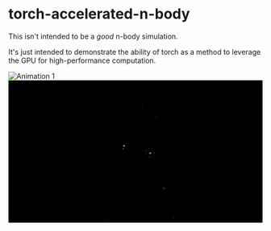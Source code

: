 # torch-accelerated-n-body

This isn't intended to be a _good_ n-body simulation.

It's just intended to demonstrate the ability of torch as a method to leverage
the GPU for high-performance computation.

![Animation 1](/screenshots/animation1.GIFraw=true "Animation 1")
![Animation 2](/screenshots/animation2.GIF?raw=true "Animation 2")
